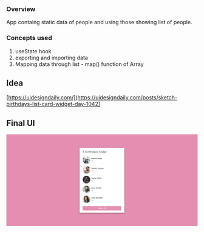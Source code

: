 ### Overview
App containg static data of people and using those showing list of people.

### Concepts used
1. useState hook
2. exporting and importing data
3. Mapping data through list - map() function of Array

## Idea

[https://uidesigndaily.com/](https://uidesigndaily.com/posts/sketch-birthdays-list-card-widget-day-1042)

## Final UI
![](./screenshot.png)
